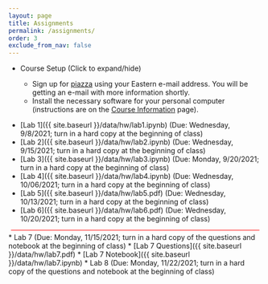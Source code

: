 ```yaml
---
layout: page
title: Assignments 
permalink: /assignments/
order: 3
exclude_from_nav: false 
---
```


* Course Setup <a data-toggle="collapse" data-target="#css">(Click to expand/hide)</a>
<div id = "css" class = "collapse" style = "margin:0px">
<ul>
<ul>
    <li>Sign up for <a href = "https://piazza.com">piazza</a> using your Eastern e-mail address. You will be getting an e-mail with more information shortly.</li>
    <li>Install the necessary software for your personal computer (instructions are on the <a href = "/info/">Course Information</a> page).</li>
</ul></ul> 
</div>

* [Lab 1]({{ site.baseurl }}/data/hw/lab1.ipynb) (Due: Wednesday, 9/8/2021; turn in a hard copy at the beginning of class)
* [Lab 2]({{ site.baseurl }}/data/hw/lab2.ipynb) (Due: Wednesday, 9/15/2021; turn in a hard copy at the beginning of class)
* [Lab 3]({{ site.baseurl }}/data/hw/lab3.ipynb) (Due: Monday, 9/20/2021; turn in a hard copy at the beginning of class)
* [Lab 4]({{ site.baseurl }}/data/hw/lab4.ipynb) (Due: Wednesday, 10/06/2021; turn in a hard copy at the beginning of class)
* [Lab 5]({{ site.baseurl }}/data/hw/lab5.pdf) (Due: Wednesday, 10/13/2021; turn in a hard copy at the beginning of class)
* [Lab 6]({{ site.baseurl }}/data/hw/lab6.pdf) (Due: Wednesday, 10/20/2021; turn in a hard copy at the beginning of class)
<hr style = "margin:5px; height:1px; background-color:red;">
* Lab 7 (Due: Monday, 11/15/2021; turn in a hard copy of the questions and notebook at the beginning of class)
    * [Lab 7 Questions]({{ site.baseurl }}/data/hw/lab7.pdf) 
    * [Lab 7 Notebook]({{ site.baseurl }}/data/hw/lab7.ipynb) 
* Lab 8 (Due: Monday, 11/22/2021; turn in a hard copy of the questions and notebook at the beginning of class)
